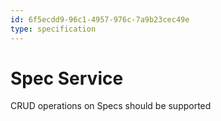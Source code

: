 ```yaml
---
id: 6f5ecdd9-96c1-4957-976c-7a9b23cec49e
type: specification
---
```


# Spec Service

CRUD operations on Specs should be supported
